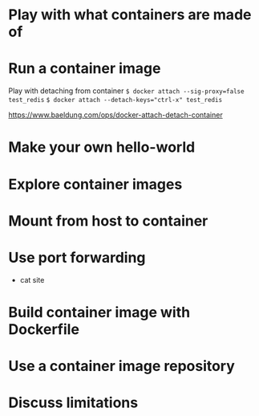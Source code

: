 # Play with what containers are made of

# Run a container image

Play with detaching from container
`$ docker attach --sig-proxy=false test_redis`
`$ docker attach --detach-keys="ctrl-x" test_redis`

https://www.baeldung.com/ops/docker-attach-detach-container

# Make your own hello-world

# Explore container images

# Mount from host to container

# Use port forwarding

- cat site

# Build container image with Dockerfile

# Use a container image repository

# Discuss limitations